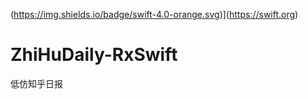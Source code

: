(https://img.shields.io/badge/swift-4.0-orange.svg)](https://swift.org)

# ZhiHuDaily-RxSwift
低仿知乎日报
